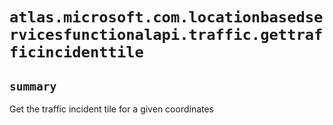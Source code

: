 # `atlas.microsoft.com.locationbasedservicesfunctionalapi.traffic.gettrafficincidenttile`

## `summary`
Get the traffic incident tile for a given coordinates


